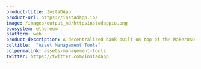 ```yaml
---
product-title: InstaDApp
product-url: https://instadapp.io/
image: /images/output_md/httpsinstadappio.png
ecosystem: ethereum
platform: web
product-description: A decentralized bank built on top of the MakerDAO protocol to create an easy-to-use interface.
coltitle:  "Asset Management Tools"
colpermalink: assets-management-tools
twitter: https://twitter.com/instadapp
---
```


